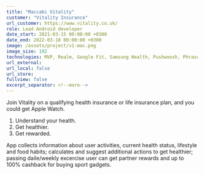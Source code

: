 ```yaml
---
title: "Maccabi Vitality"
customer: "Vitality Insurance"
url_customer: https://www.vitality.co.uk/
role: Lead Android developer
date_start: 2021-03-15 00:00:00 +0300
date_end: 2022-03-18 00:00:00 +0300
image: /assets/project/v1-mac.png
image_size: 192
technologies: MVP, Realm, Google Fit, Samsung Health, Pushwoosh, Phraseapp, 20+ Gradle Flavors, RTL Hebrew locale
url_external:
url_local: false
url_store:
fullview: false
excerpt_separator: <!--more-->
---
```

Join Vitality on a qualifying health insurance or life insurance plan, and you could get Apple Watch.

1. Understand your health.
2. Get healthier.
3. Get rewarded.

App collects information about user activities, current health status, lifestyle and food habits; calculates and suggest additional actions to get healthier; passing daile/weekly excercise user can get partner rewards and up to 100% cashback for buying sport gadgets.